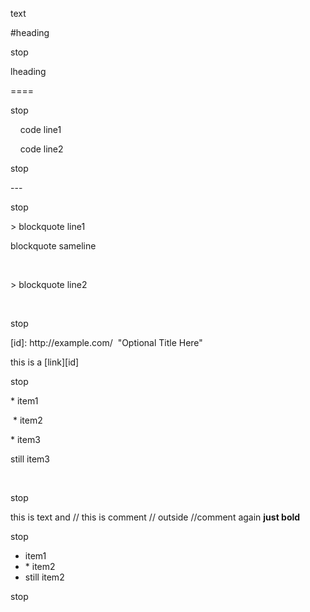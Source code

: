 <p>text</p>
<p>#heading</p>
<p>stop</p>
<p>lheading</p><p>====</p>
<p>stop</p>
<p>&nbsp;&nbsp;&nbsp; code line1</p><p>&nbsp;&nbsp;&nbsp; code line2</p>
<p>stop</p>
<p>---</p>
<p>stop</p>
<p> &gt; blockquote line1</p><p>blockquote sameline</p><p><br></p><p> &gt; blockquote line2</p><p><br></p>
<p>stop</p>
<p>[id]: http://example.com/&nbsp; "Optional Title Here"</p>
<p>this is a [link][id]</p>
<p>stop</p>
<p>* item1</p><p>&nbsp;* item2</p><p>* item3</p><p>still item3</p><p><br></p>
<p>stop</p>
<p>this is text and // this is comment // outside //comment again <b> just bold </b></p>
<p>stop</p>
<ul><li>item1</li><li>* item2</li><li>still item2</li></ul>
<p>stop</p>
